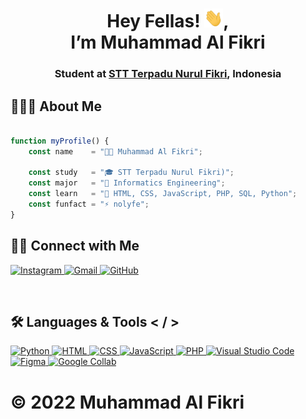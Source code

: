 <div align="center">
  <h1>Hey Fellas! <img src="https://github.com/ABSphreak/ABSphreak/blob/master/gifs/Hi.gif" width="30px" height="30px">,<br/>I’m Muhammad Al Fikri</h1>
  <h3>Student at <a href="https://nurulfikri.ac.id/" title="STT Terpadu Nurul Fikri">STT Terpadu Nurul Fikri</a>, Indonesia</h3>
</div>

<h2>👨🏻‍💻 About Me</h2>

```javascript

function myProfile() {
    const name    = "👋🏻 Muhammad Al Fikri";
        
    const study   = "🎓 STT Terpadu Nurul Fikri)";
    const major   = "📖 Informatics Engineering";
    const learn   = "🌱 HTML, CSS, JavaScript, PHP, SQL, Python";
    const funfact = "⚡ nolyfe";
}
```

<h2>🤝🏻 Connect with Me</h2>

<p>
  <a href="https://instagram.com/alfkri_" title="Instagram">
    <img src="https://upload.wikimedia.org/wikipedia/commons/e/e7/Instagram_logo_2016.svg" alt="Instagram" height="40" width="40"> 
  </a>
  <a href="mailto:alfkri28@gmail.com" title="Gmail">
    <img src="https://api.iconify.design/logos/google-gmail.svg" alt="Gmail" height="40" width="40"> 
  </a>
  <a href="https://github.com/alfkri" title="GitHub">
    <img src="https://api.iconify.design/bi/github.svg?color=%235c6bc0" alt="GitHub" height="40" width="40"> 
  </a>
</p>

<br/>

<h2>🛠 Languages & Tools < / > </h2>

<div>
  <a href="https://www.python.org" title="Python">
    <img src="https://api.iconify.design/logos/python.svg" alt="Python" height="40" width="40"> 
  </a>
  <a href="https://www.w3schools.com/html" title="HTML">
    <img src="https://api.iconify.design/vscode-icons/file-type-html.svg" alt="HTML" height="40" width="40"> 
  </a>
  <a href="https://www.w3schools.com/css" title="CSS">
    <img src="https://api.iconify.design/vscode-icons/file-type-css.svg" alt="CSS" height="40" width="40"> 
  </a>
  <a href="https://www.javascript.com" title="JavaScript">
    <img src="https://api.iconify.design/logos/javascript.svg" alt="JavaScript" height="40" width="40"> 
  </a>  <a href="https://www.php.net" title="PHP">
    <img src="https://api.iconify.design/logos/php.svg" alt="PHP" height="40" width="40"> 
  </a>
   <a href="https://code.visualstudio.com" title="Visual Studio Code">
    <img src="https://api.iconify.design/logos/visual-studio-code.svg" alt="Visual Studio Code" height="40" width="40"> 
  </a>
  <a href="https://www.figma.com" title="Figma">
    <img src="https://api.iconify.design/logos/figma.svg" alt="Figma" height="40" width="40"> 
  </a>
  <a href="https://colab.research.google.com" title="Google Collab">
    <img src="https://colab.research.google.com/img/colab_favicon_256px.png" alt="Google Collab" height="40" width="40"> 
  </a>
  
  <br/>
  
  <h1><h1/>
  
  <p>&#169; 2022 Muhammad Al Fikri</p>
